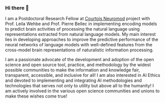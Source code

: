 ### Hi there 👋

I am a Postdoctoral Research Fellow at [Courtois Neuromod](https://github.com/courtois-neuromod) project with Prof. Leila Wehbe and Prof. Pierre Bellec in implementing encoding models to predict brain activities of processing the natural language using representations extracted from natural language models. My main interest lies in developing approaches to improve the predictive performance of the neural networks of language models with well-defined features from the cross-model brain representations of naturalistic information processing.

I am a passionate advocate of the development and adoption of the open science and open source tool, practice, and methodology by the widest possible communities to make the information and knowledge fair, transparent, accessible, and inclusive for all! I am also interested in AI Ethics and devoted to implementing and integrating AI methodologies and technologies that serves not only to utility but above all to the humanity! I am actively involved in the various open science communities and unions to make these wishes come true!



<!--
**complexbrains/complexbrains** is a ✨ _special_ ✨ repository because its `README.md` (this file) appears on your GitHub profile.

Here are some ideas to get you started:

- 🔭 I’m currently working on ...
- 🌱 I’m currently learning ...
- 👯 I’m looking to collaborate on ...
- 🤔 I’m looking for help with ...
- 💬 Ask me about ...
- 📫 How to reach me: ...
- 😄 Pronouns: ...
- ⚡ Fun fact: ...
-->
